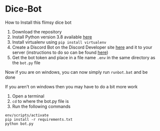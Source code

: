 # Dice-Bot

How to Install this flimsy dice bot

1) Download the repository
2) Install Python version 3.8 available [here](https://www.python.org/downloads/release/python-385/)
3) Install virtualenv using `pip install virtualenv`
4) Create a Discord Bot on the Discord Developer site [here](https://discordapp.com/developers/applications) and it to your server (instructions to do so can be found [here](https://discordpy.readthedocs.io/en/latest/discord.html))
6) Get the bot token and place in a file name `.env` in the same directory as the `bot.py` file

Now if you are on windows, you can now simply run `runbot.bat` and be done

If you aren't on windows then you may have to do a bit more work
1) Open a terminal
2) `cd` to where the bot.py file is
3) Run the following commands
```
env/scripts/activate
pip install -r requirements.txt
python bot.py
```
